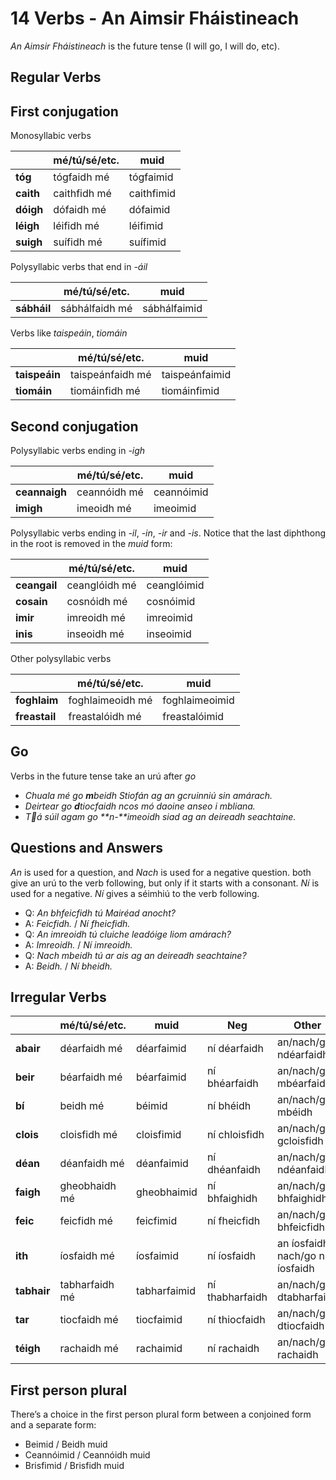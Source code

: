 # 14 Verbs - An Aimsir Fháistineach


_An Aimsir Fháistineach_ is the future tense (I will go, I will do, etc).


## Regular Verbs

## First conjugation

Monosyllabic verbs

|           | mé/tú/sé/etc. | muid       |
| --------- | ------------- | ---------- |
| **tóg**   | tógfaidh mé   | tógfaimid  |
| **caith** | caithfidh mé  | caithfimid |
| **dóigh** | dófaidh mé    | dófaimid   |
| **léigh** | léifidh mé    | léifimid   |
| **suigh** | suífidh mé    | suífimid   |

Polysyllabic verbs that end in _-áil_

|             | mé/tú/sé/etc.  | muid         |
| ----------- | -------------- | ------------ |
| **sábháil** | sábhálfaidh mé | sábhálfaimid |

Verbs like _taispeáin_, _tiomáin_

|               | mé/tú/sé/etc.    | muid           |
| ------------- | ---------------- | -------------- |
| **taispeáin** | taispeánfaidh mé | taispeánfaimid |
| **tiomáin**   | tiomáinfidh mé   | tiomáinfimid   |


## Second conjugation

Polysyllabic verbs ending in _-igh_

|               | mé/tú/sé/etc. | muid       |
| ------------- | ------------- | ---------- |
| **ceannaigh** | ceannóidh mé  | ceannóimid |
| **imigh**     | imeoidh mé    | imeoimid   |

Polysyllabic verbs ending in _-il_, _-in_, _-ir_ and _-is_. Notice that the last diphthong in the root is removed in the _muid_ form:

|              | mé/tú/sé/etc. | muid        |
| ------------ | ------------- | ----------- |
| **ceangail** | ceanglóidh mé | ceanglóimid |
| **cosain**   | cosnóidh mé   | cosnóimid   |
| **imir**     | imreoidh mé   | imreoimid   |
| **inis**     | inseoidh mé   | inseoimid   |

Other polysyllabic verbs

|               | mé/tú/sé/etc.    | muid           |
| ------------- | ---------------- | -------------- |
| **foghlaim**  | foghlaimeoidh mé | foghlaimeoimid |
| **freastail** | freastalóidh mé  | freastalóimid  |


## Go

Verbs in the future tense take an urú after _go_

* _Chuala mé go **m**beidh Stiofán ag an gcruinniú sin amárach._
* _Deirtear go **d**tiocfaidh ncos mó daoine anseo i mbliana._
* _Tá súil agam go **n-**imeoidh siad ag an deireadh seachtaine._


## Questions and Answers

_An_ is used for a question, and _Nach_ is used for a negative question. both give an urú to the verb following, but only if it starts with a consonant.
_Ní_ is used for a negative. _Ní_ gives a séimhiú to the verb following.
* Q: _An bhfeicfidh tú Mairéad anocht?_
* A: _Feicfidh._ / _Ní fheicfidh._
* Q: _An imreoidh tú cluiche leadóige liom amárach?_
* A: _Imreoidh._ / _Ní imreoidh._
* Q: _Nach mbeidh tú ar ais ag an deireadh seachtaine?_
* A: _Beidh._ / _Ní bheidh._


## Irregular Verbs

|             | mé/tú/sé/etc.  | muid         | Neg             | Other                               |
| ----------- | -------------- | ------------ | --------------- | ----------------------------------- |
| **abair**   | déarfaidh mé   | déarfaimid   | ní déarfaidh    | an/nach/go ndéarfaidh               |
| **beir**    | béarfaidh mé   | béarfaimid   | ní bhéarfaidh   | an/nach/go mbéarfaidh               |
| **bí**      | beidh mé       | béimid       | ní bhéidh       | an/nach/go mbéidh                   |
| **clois**   | cloisfidh mé   | cloisfimid   | ní chloisfidh   | an/nach/go gcloisfidh               |
| **déan**    | déanfaidh mé   | déanfaimid   | ní dhéanfaidh   | an/nach/go ndéanfaidh               |
| **faigh**   | gheobhaidh mé  | gheobhaimid  | ní bhfaighidh   | an/nach/go bhfaighidh               |
| **feic**    | feicfidh mé    | feicfimid    | ní fheicfidh    | an/nach/go bhfeicfidh               |
| **ith**     | íosfaidh mé    | íosfaimid    | ní íosfaidh     | an íosfaidh<br />nach/go n-íosfaidh |
| **tabhair** | tabharfaidh mé | tabharfaimid | ní thabharfaidh | an/nach/go dtabharfaidh             |
| **tar**     | tiocfaidh mé   | tiocfaimid   | ní thiocfaidh   | an/nach/go dtiocfaidh               |
| **téigh**   | rachaidh mé    | rachaimid    | ní rachaidh     | an/nach/go rachaidh                 |


## First person plural

There’s a choice in the first person plural form between a conjoined form and a separate form:
* Beimid      / Beidh muid
* Ceannóimid  / Ceannóidh muid
* Brisfimid   / Brisfidh muid